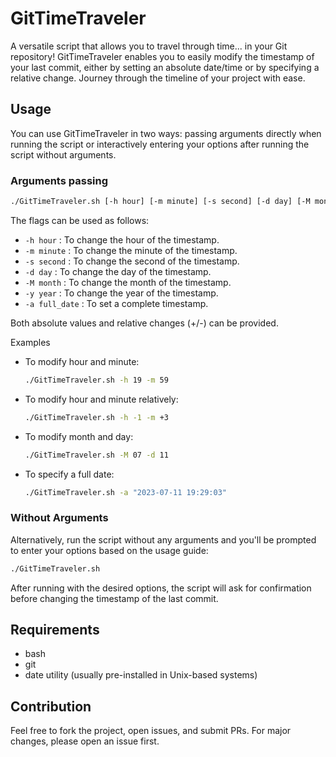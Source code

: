 # GitTimeTraveler
A versatile script that allows you to travel through time... in your Git repository! GitTimeTraveler enables you to easily modify the timestamp of your last commit, either by setting an absolute date/time or by specifying a relative change. Journey through the timeline of your project with ease.

## Usage

You can use GitTimeTraveler in two ways: passing arguments directly when running the script or interactively entering your options after running the script without arguments.

### Arguments passing

```bash
./GitTimeTraveler.sh [-h hour] [-m minute] [-s second] [-d day] [-M month] [-y year] [-a full_date]
```

The flags can be used as follows:

* `-h hour` : To change the hour of the timestamp.
* `-m minute` : To change the minute of the timestamp.
* `-s second` : To change the second of the timestamp.
* `-d day` : To change the day of the timestamp.
* `-M month` : To change the month of the timestamp.
* `-y year` : To change the year of the timestamp.
* `-a full_date` : To set a complete timestamp.

Both absolute values and relative changes (+/-) can be provided.

Examples
* To modify hour and minute:
    ```bash
    ./GitTimeTraveler.sh -h 19 -m 59
    ```
* To modify hour and minute relatively:
    ```bash
    ./GitTimeTraveler.sh -h -1 -m +3
    ```
* To modify month and day:
    ```bash
    ./GitTimeTraveler.sh -M 07 -d 11
    ```
* To specify a full date:
    ```bash
    ./GitTimeTraveler.sh -a "2023-07-11 19:29:03"
    ```

### Without Arguments

Alternatively, run the script without any arguments and you'll be prompted to enter your options based on the usage guide:

```bash
./GitTimeTraveler.sh
```

After running with the desired options, the script will ask for confirmation before changing the timestamp of the last commit.

## Requirements
* bash
* git
* date utility (usually pre-installed in Unix-based systems)

## Contribution
Feel free to fork the project, open issues, and submit PRs. For major changes, please open an issue first.
